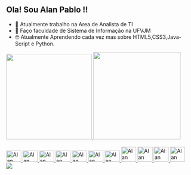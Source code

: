## Ola! Sou Alan Pablo !!

- 🌱 Atualmente trabalho na Area de Analista de TI
- 💬 Faço faculdade de Sistema de Informação na UFVJM
- 🤓 Atualmente Aprendendo cada vez mas sobre HTML5,CSS3,Java-Script e Python.

<div >
  <a href="https://github.com/alanpablo33">
  <img height="229em" src="https://github-readme-stats.vercel.app/api?username=alanpablo33&show_icons=true&theme=tokyonight&include_all_commits=true&count_private=true"/>
  <img height="234em" src="https://github-readme-stats.vercel.app/api/top-langs/?username=alanpablo33&layout=compact&langs_count=7&theme=tokyonight"/>
</div>
  
<div style="display: inline_block"><br>
  <img lign="center" alt="Alan mysql" height="30" width="40"src="https://cdn.jsdelivr.net/gh/devicons/devicon/icons/mysql/mysql-plain.svg" />
  <img lign="center" alt="Alan postgresql" height="30" width="40" src="https://cdn.jsdelivr.net/gh/devicons/devicon/icons/postgresql/postgresql-original.svg" />
  <img lign="center" alt="Alan javascript" height="30" width="40" src="https://cdn.jsdelivr.net/gh/devicons/devicon/icons/javascript/javascript-original.svg" />
  <img lign="center" alt="Alan css" height="30" width="40" src="https://cdn.jsdelivr.net/gh/devicons/devicon/icons/css3/css3-original.svg" />
  <img lign="center" alt="Alan html5" height="30" width="40" src="https://cdn.jsdelivr.net/gh/devicons/devicon/icons/html5/html5-original.svg" />
  <img lign="center" alt="Alan bash" height="30" width="40" src="https://cdn.jsdelivr.net/gh/devicons/devicon/icons/bash/bash-original.svg" />
  <img lign="center" alt="Alan Linux" height="30" width="40" src="https://cdn.jsdelivr.net/gh/devicons/devicon/icons/linux/linux-original.svg" />
  <img lign="center" alt="Alan c++" height="40" width="40 "src="https://img.icons8.com/color/48/000000/c-plus-plus-logo.png"/>
  <img lign="center" alt="Alan Terminal " height="40" width="40 "src="https://img.icons8.com/ios-filled/100/000000/console.png"/>
  <img lign="center" alt="Alan git " height="40" width="40 " src="https://cdn.jsdelivr.net/gh/devicons/devicon/icons/git/git-original.svg" />
  <img lign="center" alt="Alan git " height="40" width="40 "src="https://cdn.jsdelivr.net/gh/devicons/devicon/icons/github/github-original.svg" />
  </div>
  
  <div> 
  <a href = "https://www.linkedin.com/in/alan-pablo-alves-2a9b21218/" target = "_black"> <img src= "https://img.shields.io/badge/LinkedIn-0077B5?style=for-the-badge&logo=linkedin&logoColor=white" target = "_black"></a> 
  </div>
  
  
  ## 

